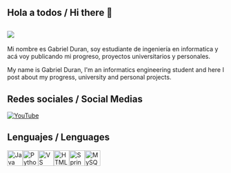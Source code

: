 ## Hola a todos / Hi there 👋


## <img src = "https://tse1.mm.bing.net/th/id/OIP.GtADxC5ucJK8j3EcAbB-YAAAAA?rs=1&pid=ImgDetMain&o=7&rm=3"> 

Mi nombre es Gabriel Duran, soy estudiante de ingeniería en informatica y acá voy publicando mi progreso, proyectos universitarios y personales.

My name is Gabriel Duran, I'm an informatics engineering student and here I post about my progress, university and personal projects.

## Redes sociales / Social Medias

<a href="https://www.youtube.com/@GabrielDv-b5m">
  <img src="https://img.shields.io/badge/YouTube-red?style=for-the-badge&logo=youtube&logoColor=white" alt="YouTube"/>
</a>

  ## Lenguajes / Lenguages 


<img src="https://raw.githubusercontent.com/danielcranney/readme-generator/main/public/icons/skills/java-colored.svg" width="36" height="36" alt="Java" title="Java"/></a><a href="https://www.python.org/" target="_blank" rel="noreferrer"><img src="https://raw.githubusercontent.com/danielcranney/readme-generator/main/public/icons/skills/python-colored.svg" width="36" height="36" alt="Python" title="Python"/></a><a href="https://code.visualstudio.com/" target="_blank" rel="noreferrer"><img src="https://raw.githubusercontent.com/danielcranney/readme-generator/main/public/icons/skills/visualstudiocode-colored.svg" width="36" height="36" alt="VS Code" title="VS Code"/></a><a href="https://developer.mozilla.org/en-US/docs/Glossary/HTML5" target="_blank" rel="noreferrer"><img src="https://raw.githubusercontent.com/danielcranney/readme-generator/main/public/icons/skills/html5-colored.svg" width="36" height="36" alt="HTML5" title="HTML5"/></a><a href="https://spring.io/projects/spring-boot" target="_blank" rel="noreferrer"><img src="https://raw.githubusercontent.com/danielcranney/readme-generator/main/public/icons/skills/springboot-colored.svg" width="36" height="36" alt="Spring Boot" title="Spring Boot"/></a><a href="https://www.mysql.com/" target="_blank" rel="noreferrer"><img src="https://raw.githubusercontent.com/danielcranney/readme-generator/main/public/icons/skills/mysql-colored.svg" width="36" height="36" alt="MySQL" title="MySQL"/></a>
                 
                    

